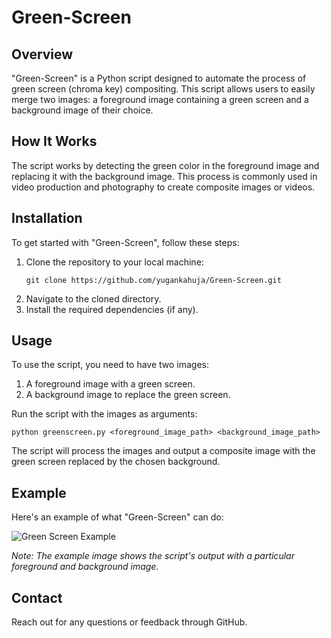 # Green-Screen

## Overview
"Green-Screen" is a Python script designed to automate the process of green screen (chroma key) compositing. This script allows users to easily merge two images: a foreground image containing a green screen and a background image of their choice.

## How It Works
The script works by detecting the green color in the foreground image and replacing it with the background image. This process is commonly used in video production and photography to create composite images or videos.

## Installation
To get started with "Green-Screen", follow these steps:

1. Clone the repository to your local machine:
   ```
   git clone https://github.com/yugankahuja/Green-Screen.git
   ```
2. Navigate to the cloned directory.
3. Install the required dependencies (if any).

## Usage
To use the script, you need to have two images:
1. A foreground image with a green screen.
2. A background image to replace the green screen.

Run the script with the images as arguments:
```
python greenscreen.py <foreground_image_path> <background_image_path>
```

The script will process the images and output a composite image with the green screen replaced by the chosen background.

## Example
Here's an example of what "Green-Screen" can do:

![Green Screen Example]([attachment:image.png](https://github.com/yugankahuja/Green-Screen/blob/main/image.png))

*Note: The example image shows the script's output with a particular foreground and background image.*

## Contact

Reach out for any questions or feedback through GitHub.

